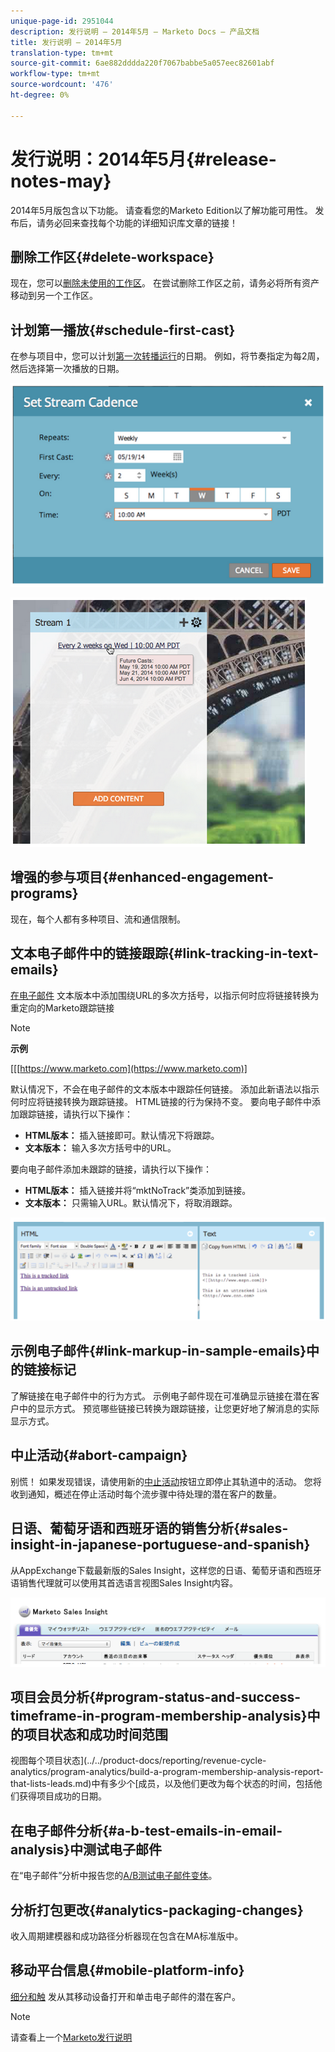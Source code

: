 ```yaml
---
unique-page-id: 2951044
description: 发行说明 — 2014年5月 — Marketo Docs — 产品文档
title: 发行说明 — 2014年5月
translation-type: tm+mt
source-git-commit: 6ae882dddda220f7067babbe5a057eec82601abf
workflow-type: tm+mt
source-wordcount: '476'
ht-degree: 0%

---
```



# 发行说明：2014年5月{#release-notes-may}

2014年5月版包含以下功能。 请查看您的Marketo Edition以了解功能可用性。 发布后，请务必回来查找每个功能的详细知识库文章的链接！

## 删除工作区{#delete-workspace}

现在，您可以[删除未使用的工作区](../../product-docs/administration/workspaces-and-person-partitions/delete-a-workspace.md)。 在尝试删除工作区之前，请务必将所有资产移动到另一个工作区。

## 计划第一播放{#schedule-first-cast}

在参与项目中，您可以计划[第一次转播运行](../../product-docs/email-marketing/drip-nurturing/engagement-program-streams/set-stream-cadence.md)的日期。 例如，将节奏指定为每2周，然后选择第一次播放的日期。

![](assets/image2014-9-22-11-3a57-3a36.png)

![](assets/image2014-9-22-11-3a57-3a54.png)

## 增强的参与项目{#enhanced-engagement-programs}

现在，每个人都有多种项目、流和通信限制。

## 文本电子邮件中的链接跟踪{#link-tracking-in-text-emails}

[在电子邮件](../../product-docs/email-marketing/general/functions-in-the-editor/add-tracked-links-to-a-text-email.md) 文本版本中添加围绕URL的多次方括号，以指示何时应将链接转换为重定向的Marketo跟踪链接

>[!NOTE]
>
>**示例**
>
>[[[https://www.marketo.com](https://www.marketo.com)]

默认情况下，不会在电子邮件的文本版本中跟踪任何链接。 添加此新语法以指示何时应将链接转换为跟踪链接。 HTML链接的行为保持不变。  要向电子邮件中添加跟踪链接，请执行以下操作：

* **HTML版本：** 插入链接即可。默认情况下将跟踪。
* **文本版本：** 输入多次方括号中的URL。

要向电子邮件添加未跟踪的链接，请执行以下操作：

* **HTML版本：** 插入链接并将“mktNoTrack”类添加到链接。
* **文本版本：** 只需输入URL。默认情况下，将取消跟踪。

![](assets/image2014-9-22-12-3a1-3a34.png)

## 示例电子邮件{#link-markup-in-sample-emails}中的链接标记

了解链接在电子邮件中的行为方式。 示例电子邮件现在可准确显示链接在潜在客户中的显示方式。 预览哪些链接已转换为跟踪链接，让您更好地了解消息的实际显示方式。

## 中止活动{#abort-campaign}

别慌！ 如果发现错误，请使用新的[中止活动](../../product-docs/core-marketo-concepts/smart-campaigns/using-smart-campaigns/abort-a-smart-campaign.md)按钮立即停止其轨道中的活动。 您将收到通知，概述在停止活动时每个流步骤中待处理的潜在客户的数量。

## 日语、葡萄牙语和西班牙语的销售分析{#sales-insight-in-japanese-portuguese-and-spanish}

从AppExchange下载最新版的Sales Insight，这样您的日语、葡萄牙语和西班牙语销售代理就可以使用其首选语言视图Sales Insight内容。

![](assets/image2014-9-22-12-3a2-3a12.png)

## 项目会员分析{#program-status-and-success-timeframe-in-program-membership-analysis}中的项目状态和成功时间范围

视图每个项目状态](../../product-docs/reporting/revenue-cycle-analytics/program-analytics/build-a-program-membership-analysis-report-that-lists-leads.md)中有多少个[成员，以及他们更改为每个状态的时间，包括他们获得项目成功的日期。

## 在电子邮件分析{#a-b-test-emails-in-email-analysis}中测试电子邮件

在“电子邮件”分析中报告您的[A/B测试电子邮件变体](../../product-docs/reporting/revenue-cycle-analytics/email-analysis/build-an-email-analysis-report-that-shows-program-information.md)。

## 分析打包更改{#analytics-packaging-changes}

收入周期建模器和成功路径分析器现在包含在MA标准版中。

## 移动平台信息{#mobile-platform-info}

[细分和触](../../product-docs/reporting/basic-reporting/report-activity/build-a-people-performance-report-with-mobile-platform-columns.md) 发从其移动设备打开和单击电子邮件的潜在客户。

>[!NOTE]
>
>请查看上一个[Marketo发行说明](https://docs.marketo.com/display/docs/release+notes)

